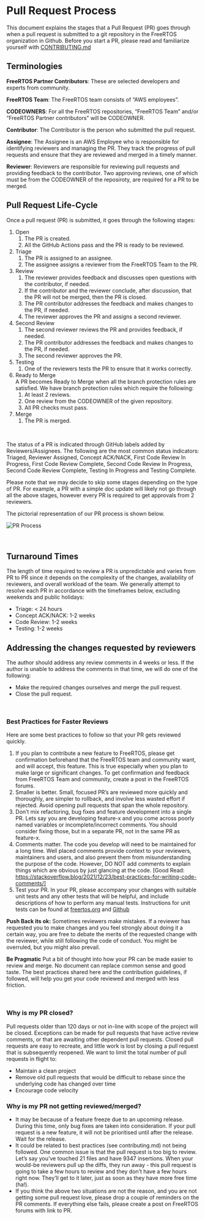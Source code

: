 # Pull Request Process

This document explains the stages that a Pull Request (PR) goes through when a pull request is submitted to a git repository in the FreeRTOS organization in Github. Before you start a PR, please read and familiarize yourself with [CONTRIBUTING.md](.github/CONTRIBUTING.md)

## ****Terminologies****

**FreeRTOS Partner Contributors**: These are selected developers and experts from community. 

**FreeRTOS Team**: The FreeRTOS team consists of “AWS employees”. 

**CODEOWNERS**: For all the FreeRTOS repositories, “FreeRTOS Team” and/or “FreeRTOS Partner contributors” will be CODEOWNER.

**Contributor**: The Contributor is the person who submitted the pull request.

**Assignee**: The Assignee is an AWS Employee who is responsible for identifying reviewers  and managing the PR. They track the progress of pull requests and ensure that they are reviewed and merged in a timely manner. 

**Reviewer**: Reviewers are responsible for reviewing pull requests and providing feedback to the contributor. Two approving reviews, one of which must be from the CODEOWNER of the reposiroty, are required for a PR to be merged. 


## ****Pull Request Life-Cycle****

Once a pull request (PR) is submitted, it goes through the following stages:

1. Open
    1. The PR is created.
    2. All the GitHub Actions pass and the PR is ready to be reviewed. 
2. Triage
    1. The PR is assigned to an assignee.
    2. The assignee assigns a reviewer from the FreeRTOS Team to the PR.
3. Review
    1. The reviewer provides feedback and discusses open questions with the contributor, if needed.
    2. If the contributor and the reviewer conclude, after discussion, that the PR will not be merged, then the PR is closed.
    3. The PR contributor addresses the feedback and makes changes to the PR, if needed.
    4. The reviewer approves the PR and assigns a second reviewer.
4. Second Review
    1. The second reviewer reviews the PR and provides feedback, if needed.
    2. The PR contributor addresses the feedback and makes changes to the PR, if needed.
    3. The second reviewer approves the PR.
5. Testing
    1. One of the reviewers tests the PR to ensure that it works correctly.
6. Ready to Merge  
   A PR becomes Ready to Merge when all the branch protection rules are satisfied. We have branch protection rules which require the following:
    1. At least 2 reviews. 
    2. One review from the CODEOWNER of the given repository. 
    3. All PR checks must pass.
7. Merge
    1. The PR is merged.

</br>

The status of a PR is indicated through GitHub labels added by Reviewers/Assignees. The following are the most common status indicators: Triaged, Reviewer Assigned, Concept ACK/NACK, First Code Review In Progress, First Code Review Complete, Second Code Review In Progress, Second Code Review Complete, Testing In Progress and Testing Complete.

Please note that we may decide to skip some stages depending on the type of PR. For example, a PR with a simple doc update will likely not go through all the above stages, however every PR is required to get approvals from 2 reviewers.

The pictorial representation of our PR process is shown below.

![PR Process](media/pr_process.png)


</br>

## **Turnaround Times**

The length of time required to review a PR is unpredictable and varies from PR to PR since it depends on the complexity of the changes, availability of reviewers, and overall workload of the team. We generally attempt to resolve each PR in accordance with the timeframes below, excluding weekends and public holidays:

* Triage: < 24 hours
* Concept ACK/NACK: 1-2 weeks
* Code Review: 1-2 weeks
* Testing: 1-2 weeks


## **Addressing the changes requested by reviewers**

The author should address any review comments in 4 weeks or less. If the author is unable to address the comments in that time, we will do one of the following:

* Make the required changes ourselves and merge the pull request.
* Close the pull request.

</br>

### **Best Practices for Faster Reviews**

Here are some best practices to follow so that your PR gets reviewed quickly. 

1. If you plan to contribute a new feature to FreeRTOS, please get confirmation beforehand that the FreeRTOS team and community want, and will accept, this feature. This is true especially when you plan to make large or significant changes.  To get confirmation and feedback from FreeRTOS Team and  community, create a post in the FreeRTOS forums. 
2. Smaller is better. Small, focused PR’s are reviewed more quickly and thoroughly, are simpler to rollback, and involve less wasted effort if rejected.  Avoid opening pull requests that span the whole repository.
3. Don’t mix refactoring, bug fixes and feature development into a single PR. Lets say you are developing feature-x  and you come across poorly named variables or incomplete/incorrect comments. You should consider fixing those, but in a separate PR, not in the same PR as feature-x. 
4. Comments matter. The code you develop will need to be maintained for a long time. Well placed comments provide context to your reviewers, maintainers and users, and also prevent them from misunderstanding the purpose of the code.  However, DO NOT add comments to explain things which are obvious by just glancing at the code. [Good Read: https://stackoverflow.blog/2021/12/23/best-practices-for-writing-code-comments/]
5. Test your PR. In your PR, please accompany your changes with suitable unit tests and any other tests that will be helpful, and include descriptions of how to perform any manual tests. Instructions for unit tests can be found at [freertos.org](https://freertos.org/FreeRTOS-Coding-Standard-and-Style-Guide.html#Testing) and [Github](https://github.com/FreeRTOS/FreeRTOS/blob/main/FreeRTOS/Test/CMock/Readme.md)


**Push Back its ok:**
Sometimes reviewers make mistakes. If a reviewer has requested you to make changes and you feel strongly about doing it a certain way, you are free to debate the merits of the requested change with the reviewer, while still following the code of conduct. You might be overruled, but you might also prevail. 

**Be Pragmatic**
Put a bit of thought into how your PR can be made easier to review and merge. No document can replace common sense and good taste. The best practices shared here and the contribution guidelines, if followed, will help you get your code reviewed and merged with less friction. 

</br>

### **Why is  my PR closed?** 

Pull requests older than 120 days or not in-line with scope of the project will be closed. Exceptions can be made for pull requests that have active review comments, or that are awaiting other dependent pull requests. Closed pull requests are easy to recreate, and little work is lost by closing a pull request that is subsequently reopened. We want to limit the total number of pull requests in flight to:

* Maintain a clean project
* Remove old pull requests that would be difficult to rebase since the underlying code has changed over time
* Encourage code velocity

### **Why is my PR not getting reviewed/merged?**

* It may be because of a feature freeze due to an upcoming release. During this time, only bug fixes are taken into consideration. If your pull request is a new feature, it will not be prioritised until after the release. Wait for the release.
* It could be related to best practices (see contributing.md) not being followed. One common issue is that the pull request is too big to review. Let’s say you’ve touched 21 files and have 9347 insertions. When your would-be reviewers pull up the diffs, they run away - this pull request is going to take a few hours to review and they don’t have a few hours right now. They’ll get to it later, just as soon as they have more free time (ha!).
* If you think the above two situations are not the reason, and you are not getting some pull request love,  please drop a couple of reminders on the PR comments. If everything else fails, please create a post on FreeRTOS forums with link to PR. 




